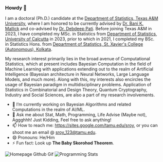 ### Howdy 👋

I am a doctoral (Ph.D.) candidate at the [Department of Statistics, Texas A&M University](https://stat.tamu.edu/), where I am honored to be currently advised by [Dr. Bani K. Mallick](https://web.stat.tamu.edu/~bmallick/) and co-advised by [Dr. Debdeep Pati](https://web.stat.tamu.edu/~debdeep/Home.html). Before joining Texas A&M in 2023, I have completed my MSc. in Statistics from [Department of Statistics, University of Calcutta](https://www.caluniv.ac.in/academic/Statistics.html) in 2023, prior to which in 2021, I completed my BSc. in Statistics Hons. from [Department of Statistics, St. Xavier's College (Autonomous), Kolkata](https://sxccal.edu/department-of-statistics). 

My research interest primarily lies in the broad avenue of Computational Statistics, which at present includes Bayesian Computation in the field of Machine Learning with applications extending out to the realm of Artificial Intelligence (Bayesian architecture in Neural Networks, Large Language Models, and much more). Along with this, my interests also encircles the usage of Bayesian paradigm in multidisciplinary problems. Application of Statistics in Combinatorial and Design Theory, Quantum Cryptography, Industry and Social Sciences, are also a part of my research involvements.

- 🔭 I’m currently working on Bayesian Algorithms and related Computations in the realm of AI/ML.
- 💬 Ask me about Stat, Math, Programming, Life Advise (Maybe not), Aggghhh! Just Kidding, Feel free to ask anything!
- 📫 How to reach me: https://sites.google.com/tamu.edu/sroy, or you can shoot me an email @ [sroy_123@tamu.edu](mailto:sroy_123@tamu.edu).
- 😄 Pronouns: He/Him
- ⚡ Fun fact: Look up **The Baby Skorohod Theorem**.

![Homepage Github Gif](https://user-images.githubusercontent.com/74038190/235224431-e8c8c12e-6826-47f1-89fb-2ddad83b3abf.gif) ![Programming Stats]([https://github-readme-stats.vercel.app/api/top-langs/?username=sre2jyc&langs_count=5&theme=tokyonight](https://lh4.googleusercontent.com/v2gyQ5LtdJrP5VjwMQlR9L1trlWn-OGcjTGSRENo54jz1H6NVj5zsSGCp-l6YPXnzRQnypYdVuE4PIoRg03Y5d7Vk6XY3CJV-TbGOY_QH5jbWKGsWoNHLz1DYBOczxcJKg=w1280)https://lh4.googleusercontent.com/v2gyQ5LtdJrP5VjwMQlR9L1trlWn-OGcjTGSRENo54jz1H6NVj5zsSGCp-l6YPXnzRQnypYdVuE4PIoRg03Y5d7Vk6XY3CJV-TbGOY_QH5jbWKGsWoNHLz1DYBOczxcJKg=w1280)
